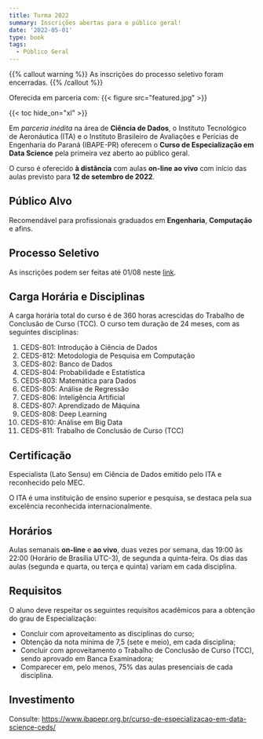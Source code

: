 ```yaml
---
title: Turma 2022
summary: Inscrições abertas para o público geral!
date: '2022-05-01'
type: book
tags:
  - Público Geral
---
```


{{% callout warning %}}
As inscrições do processo seletivo foram encerradas.
{{% /callout %}}

Oferecida em parceria com:
{{< figure src="featured.jpg" >}}

{{< toc hide_on="xl" >}}

Em *parceria inédita* na área de **Ciência de Dados**, o Instituto Tecnológico
de Aeronáutica (ITA) e o Instituto Brasileiro de Avaliações e Perícias de
Engenharia do Paraná (IBAPE-PR) oferecem o **Curso de
Especialização em Data Science** pela primeira vez aberto ao público geral.

O curso é oferecido **à distância** com aulas **on-line ao vivo** com início
das aulas previsto para **12 de setembro de 2022**.

## Público Alvo

Recomendável para profissionais graduados em **Engenharia**, **Computação** e afins.

## Processo Seletivo

As inscrições podem ser feitas até 01/08 neste
[link](https://forms.gle/Z8ftmqemEuZcUeWr8).

## Carga Horária e Disciplinas

A carga horária total do curso é de 360 horas acrescidas do Trabalho de
Conclusão de Curso (TCC). O curso tem duração de 24 meses, com as seguintes
disciplinas:

1. CEDS-801: Introdução à Ciência de Dados
2. CEDS-812: Metodologia de Pesquisa em Computação
3. CEDS-802: Banco de Dados
4. CEDS-804: Probabilidade e Estatística
5. CEDS-803: Matemática para Dados
6. CEDS-805: Análise de Regressão
7. CEDS-806: Inteligência Artificial
8. CEDS-807: Aprendizado de Máquina
9. CEDS-808: Deep Learning
10. CEDS-810: Análise em Big Data
11. CEDS-811: Trabalho de Conclusão de Curso (TCC)

## Certificação

Especialista (Lato Sensu) em Ciência de Dados emitido pelo ITA e reconhecido
pelo MEC.

O ITA é uma instituição de ensino superior e pesquisa, se destaca pela sua
excelência reconhecida internacionalmente.

## Horários

Aulas semanais **on-line** e **ao vivo**, duas vezes por semana, das 19:00 às
22:00 (Horário de Brasília UTC-3), de segunda a quinta-feira. Os dias das aulas
(segunda e quarta, ou terça e quinta) variam em cada disciplina.

## Requisitos

O aluno deve respeitar os seguintes requisitos acadêmicos para a obtenção do grau de Especialização:

- Concluir com aproveitamento as disciplinas do curso;
- Obtenção da nota mínima de 7,5 (sete e meio), em cada disciplina;
- Concluir com aproveitamento o Trabalho de Conclusão de Curso (TCC), sendo aprovado em Banca Examinadora;
- Comparecer em, pelo menos, 75% das aulas presenciais de cada disciplina.

## Investimento

Consulte: https://www.ibapepr.org.br/curso-de-especializacao-em-data-science-ceds/
